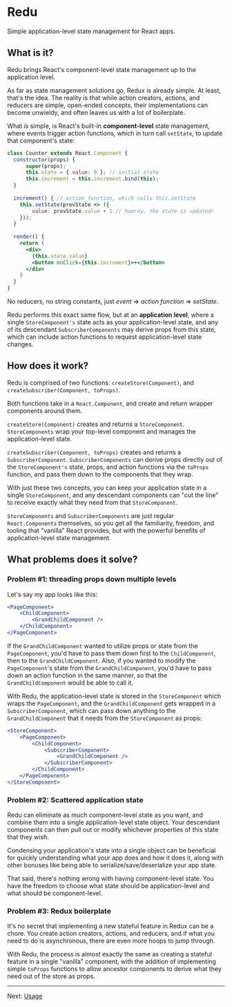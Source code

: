 # Redu

Simple application-level state management for React apps.


## What is it?

Redu brings React's component-level state management up to the application level.

As far as state management solutions go, Redux is already simple.  At least, that's the idea.  The reality is that while action creators, actions, and reducers are simple, open-ended concepts, their implementations can become unwieldy, and often leaves us with a lot of boilerplate.

What _is_ simple, is React's built-in **component-level** state management, where events trigger action functions, which in turn call `setState`, to update that component's state:
```jsx harmony
class Counter extends React.Component {
  constructor(props) {
      super(props);
      this.state = { value: 0 }; // initial state
      this.increment = this.increment.bind(this);
  }
  
  increment() { // action function, which calls this.setState
    this.setState(prevState => ({
        value: prevState.value + 1 // hooray, the state is updated!
    }));       
  }
  
  render() {
    return (
      <div>
        {this.state.value}
        <button onClick={this.increment}>+</button>
      </div>
    )
  }
}
```

No reducers, no string constants, just _event_ => _action function_ => _setState_.

Redu performs this exact same flow, but at an **application level**, where a single `StoreComponent's` state acts as your application-level state, and any of its descendant `SubscriberComponents` may derive props from this state, which can include action functions to request application-level state changes.


## How does it work?

Redu is comprised of two functions: `createStore(Component)`, and `createSubscriber(Component, toProps)`.

Both functions take in a `React.Component`, and create and return wrapper components around them.

`createStore(Component)` creates and returns a `StoreComponent`. `StoreComponents` wrap your top-level component and manages the application-level state.

`createSubscriber(Component, toProps)` creates and returns a `SubscriberComponent`. `SubscriberComponents` can derive props directly out of the `StoreComponent's` state, props, and action functions via the `toProps` function, and pass them down to the components that they wrap.

With just these two concepts, you can keep your application state in a single `StoreComponent`, and any descendant components can "cut the line" to receive exactly what they need from that `StoreComponent`.

`StoreComponents` and `SubscriberComponents` are just regular `React.Components` themselves, so you get all the familiarity, freedom, and tooling that "vanilla" React provides, but with the powerful benefits of application-level state management.


## What problems does it solve?

### Problem #1: threading props down multiple levels

Let's say my app looks like this:
```jsx harmony
<PageComponent>
    <ChildComponent>
        <GrandChildComponent />
    </ChildComponent>
</PageComponent>
```
If the `GrandChildComponent` wanted to utilize props or state from the `PageComponent`, you'd have to pass them down first to the `ChildComponent`, then to the `GrandChildComponent`. Also, if you wanted to modify the `PageComponent`'s state from the `GrandChildComponent`, you'd have to pass down an action function in the same manner, so that the `GrandChildComponent` would be able to call it.

With Redu, the application-level state is stored in the `StoreComponent` which wraps the `PageComponent`, and the 
`GrandChildComponent` gets wrapped in a `SubscriberComponent`, which can pass down anything to the `GrandChildComponent` that it needs from the `StoreComponent` as props:
```jsx harmony
<StoreComponent>
    <PageComponent>
        <ChildComponent>
            <SubscriberComponent>
                <GrandChildComponent />
            </SubscriberComponent>
        </ChildComponent>
    </PageComponent>
</StoreComponent>
```


### Problem #2: Scattered application state

Redu can eliminate as much component-level state as you want, and combine them into a single application-level state object. Your descendant components can then pull out or modify whichever properties of this state that they wish. 

Condensing your application's state into a single object can be beneficial for quickly understanding what your app
does and how it does it, along with other bonuses like being able to serialize/save/deserialize your app state.
 
That said, there's nothing wrong with having component-level state. You have the freedom to choose what state should be application-level and what should be component-level.


### Problem #3: Redux boilerplate

It's no secret that implementing a new stateful feature in Redux can be a chore. You create action creators, actions, and reducers, and if what you need to do is asynchronous, there are even more hoops to jump through.

With Redu, the process is almost exactly the same as creating a stateful feature in a single "vanilla" component, with the addition of implementing simple `toProps` functions to allow ancestor components to derive what they need out of the store as props.

---
Next: [Usage](https://github.com/shaunpersad/redu/wiki)